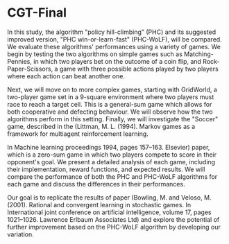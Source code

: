 # CGT-Final
In this study, the algorithm "policy hill-climbing" (PHC) and its suggested improved version, "PHC win-or-learn-fast" (PHC-WoLF), will be compared. We evaluate these algorithms' performances using a variety of games. We begin by testing the two algorithms on simple games such as Matching-Pennies, in which two players bet on the outcome of a coin flip, and Rock-Paper-Scissors, a game with three possible actions played by two players where each action can beat another one. 

Next, we will move on to more complex games, starting with GridWorld, a two-player game set in a 9-square environment where two players must race to reach a target cell. This is a general-sum game which allows for both cooperative and defecting behaviour. We will observe how the two algorithms perform in this setting. Finally, we will investigate the "Soccer" game, described in the (Littman, M. L. (1994). Markov games as a framework for multiagent reinforcement learning. 

In Machine learning proceedings 1994, pages 157–163. Elsevier) paper, which is a zero-sum game in which two players compete to score in their opponent's goal. We present a detailed analysis of each game, including their implementation, reward functions, and expected results. We will compare the performance of both the PHC and PHC-WoLF algorithms for each game and discuss the differences in their performances. 

Our goal is to replicate the results of paper (Bowling, M. and Veloso, M. (2001). Rational and convergent learning in stochastic games. In International joint conference on artificial intelligence, volume 17, pages 1021–1026. Lawrence Erlbaum Associates Ltd) and explore the potential of further improvement based on the PHC-WoLF algorithm by developing our variation. 
